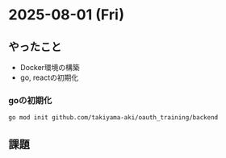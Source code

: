 # 2025-08-01 (Fri)

## やったこと
- Docker環境の構築
- go, reactの初期化

### goの初期化
`go mod init github.com/takiyama-aki/oauth_training/backend`

## 課題

